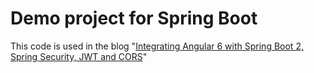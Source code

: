 # Demo project for Spring Boot

This code is used in the blog "[Integrating Angular 6 with Spring Boot 2, Spring Security, JWT and CORS](http://blog.51cto.com/7308310/2072364)"